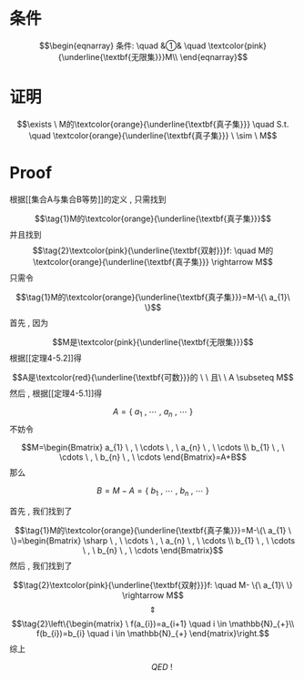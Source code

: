 # 条件   

$$\begin{eqnarray}
条件: \quad
&①& \quad \textcolor{pink}{\underline{\textbf{无限集}}}M\\
\end{eqnarray}$$
# 证明   


$$\exists \ M的\textcolor{orange}{\underline{\textbf{真子集}}} \quad S.t. \quad  \textcolor{orange}{\underline{\textbf{真子集}}} \ \sim \ M$$
# Proof   

根据[[集合A与集合B等势]]的定义 , 只需找到

$$\tag{1}M的\textcolor{orange}{\underline{\textbf{真子集}}}$$
并且找到
$$\tag{2}\textcolor{pink}{\underline{\textbf{双射}}}f: \quad M的\textcolor{orange}{\underline{\textbf{真子集}}} \rightarrow M$$
只需令

$$\tag{1}M的\textcolor{orange}{\underline{\textbf{真子集}}}=M-\{\ a_{1}\ \}$$
首先 , 因为

$$M是\textcolor{pink}{\underline{\textbf{无限集}}}$$
根据[[定理4-5.2]]得

$$A是\textcolor{red}{\underline{\textbf{可数}}}的 \ \ 且\ \  A \subseteq M$$
然后 , 根据[[定理4-5.1]]得

$$A=\{\  a_{1} \ , \ \cdots \ , \ a_{n} \ , \ \cdots\ \}$$
不妨令

$$M=\begin{Bmatrix}
a_{1} \ , \ \cdots \ , \ a_{n} \ , \ \cdots \\
b_{1} \ , \ \cdots \ , \ b_{n} \ , \ \cdots 
\end{Bmatrix}=A+B$$
那么

$$B=M-A=\{\ b_{1} \ , \ \cdots \ , \ b_{n} \ , \ \cdots \ \}$$

首先 , 我们找到了

$$\tag{1}M的\textcolor{orange}{\underline{\textbf{真子集}}}=M-\{\ a_{1} \ \}=\begin{Bmatrix}
\sharp \ , \ \cdots \ , \ a_{n} \ , \ \cdots \\
b_{1} \ , \ \cdots \ , \ b_{n} \ , \ \cdots 
\end{Bmatrix}$$
然后 , 我们找到了

$$\tag{2}\textcolor{pink}{\underline{\textbf{双射}}}f: \quad M- \{\ a_{1}\ \} \rightarrow M$$
$$\quad \Updownarrow \quad$$
$$\tag{2}\left\{\begin{matrix}
\ f(a_{i})=a_{i+1} \quad i \in \mathbb{N}_{+}\\ 
f(b_{i})=b_{i} \quad i \in \mathbb{N}_{+}
\end{matrix}\right.$$
综上

$$\qquad QED\ !$$